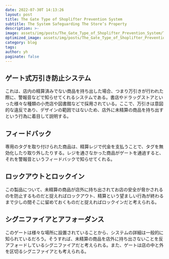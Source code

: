 ```yaml
---
date: 2022-07-30T 14:13:26
layout: post
title: The Gate Type of Shoplifter Prevention System
subtitle: The System Safeguarding The Store’s Property
description: >-
image: assets/img/posts/The_Gate_Type_of_Shoplifter_Prevention_System/The_Gate_Type_of_Shoplifter_Prevention_System.jpg
optimized_image: assets/img/posts/The_Gate_Type_of_Shoplifter_Prevention_System/The_Gate_Type_of_Shoplifter_Prevention_System_resized_thumbnail.jpg
category: blog
tags: 
author: yh
paginate: false
---
```


## ゲート式万引き防止システム

これは、店内の精算済みでない商品を持ち出した場合、つまり万引きが行われた際に、警報音などで知らせてくれるシステムである。書店やドラッグストアといった様々な種類の小売店や図書館などで採用されている。ここで、万引きは意図的な違反であり、デザインの範囲ではないため、店外に未精算の商品を持ち出すという行為に着目して説明する。

## フィードバック

専用のタグを取り付けられた商品は、精算レジで代金を支払うことで、タグを無効化したり取り外したりする。レジを通さなかった商品がゲートを通過すると、それを警報音というフィードバックで知らせてくれる。

## ロックアウトとロックイン

この製品について、未精算の商品が店外に持ち出されてお店の安全が脅かされるのを防止するものだと捉えればロックアウト、精算という望ましい行為が終わるまで少しの間そこに留めておくものだと捉えればロックインだと考えられる。

## シグニファイアとアフォーダンス

このゲートは様々な場所に設置されていることから、システムの詳細は一般的に知られているだろう。そうすれば、未精算の商品を店外に持ち出さないことを反アフォードしているシグニファイアだと考えられる。また、ゲートは店の中と外を区切るシグニファイアとも考えられる。